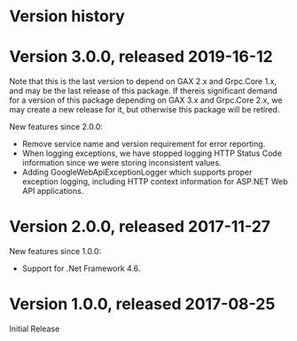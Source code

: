 # Version history

# Version 3.0.0, released 2019-16-12

Note that this is the last version to depend on GAX 2.x and
Grpc.Core 1.x, and may be the last release of this package. If
thereis significant demand for a version of this package depending
on GAX 3.x and Grpc.Core 2.x, we may create a new release for it,
but otherwise this package will be retired.

New features since 2.0.0:

- Remove service name and version requirement for error reporting.
- When logging exceptions, we have stopped logging HTTP Status Code information since we were storing inconsistent values.
- Adding GoogleWebApiExceptionLogger which supports proper exception logging, including HTTP context information for ASP.NET Web API applications.

# Version 2.0.0, released 2017-11-27

New features since 1.0.0:

- Support for .Net Framework 4.6.

# Version 1.0.0, released 2017-08-25

Initial Release
